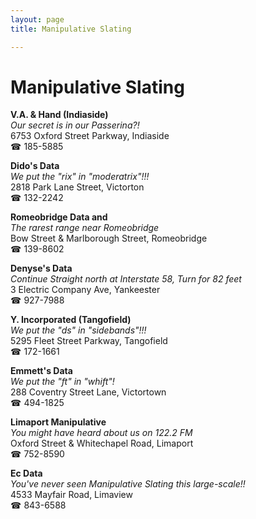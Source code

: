 ```yaml
---
layout: page 
title: Manipulative Slating

---
```



# Manipulative Slating


 **V.A. & Hand (Indiaside)**  
_Our secret is in our Passerina?!_  
6753 Oxford Street Parkway, Indiaside  
☎ 185-5885

**Dido's Data**  
_We put the "rix" in "moderatrix"!!!_  
2818 Park Lane Street, Victorton  
☎ 132-2242

**Romeobridge Data and**  
_The rarest range near Romeobridge_  
Bow Street & Marlborough Street, Romeobridge  
☎ 139-8602

**Denyse's Data**  
_Continue Straight north at Interstate 58, Turn for 82 feet_  
3 Electric Company Ave, Yankeester  
☎ 927-7988

**Y. Incorporated (Tangofield)**  
_We put the "ds" in "sidebands"!!!_  
5295 Fleet Street Parkway, Tangofield  
☎ 172-1661

**Emmett's Data**  
_We put the "ft" in "whift"!_  
288 Coventry Street Lane, Victortown  
☎ 494-1825

**Limaport Manipulative**  
_You might have heard about us on 122.2 FM_  
Oxford Street & Whitechapel Road, Limaport  
☎ 752-8590

**Ec Data**  
_You've never seen Manipulative Slating this large-scale!!_  
4533 Mayfair Road, Limaview  
☎ 843-6588

